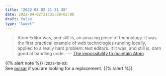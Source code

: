 ```yaml
---
title: "2022 04 02 21 31 38"
date: 2022-04-02T21:31:38+02:00
draft: false
type: "tweet"
---
```


> Atom Editor was, and still is, an amazing piece of technology. It was the first practical example of web technologies running locally, applied to a really hard problem: text editors. It it was, and still is, darn good at handling code. --- [The impossibility to maintain Atom](https://mauricio.szabo.link/blog/2022/02/17/the-impossibility-to-maintain-atom)

{{% alert note %}}
<small>[2023-10-03]</small><br>
See [pulsar](https://github.com/pulsar-edit/pulsar) if you are looking for a replacement.
{{% /alert %}}

